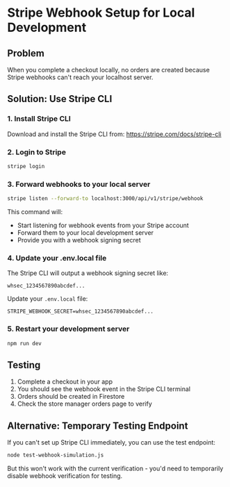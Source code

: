 # Stripe Webhook Setup for Local Development

## Problem
When you complete a checkout locally, no orders are created because Stripe webhooks can't reach your localhost server.

## Solution: Use Stripe CLI

### 1. Install Stripe CLI
Download and install the Stripe CLI from: https://stripe.com/docs/stripe-cli

### 2. Login to Stripe
```bash
stripe login
```

### 3. Forward webhooks to your local server
```bash
stripe listen --forward-to localhost:3000/api/v1/stripe/webhook
```

This command will:
- Start listening for webhook events from your Stripe account
- Forward them to your local development server
- Provide you with a webhook signing secret

### 4. Update your .env.local file
The Stripe CLI will output a webhook signing secret like:
```
whsec_1234567890abcdef...
```

Update your `.env.local` file:
```env
STRIPE_WEBHOOK_SECRET=whsec_1234567890abcdef...
```

### 5. Restart your development server
```bash
npm run dev
```

## Testing
1. Complete a checkout in your app
2. You should see the webhook event in the Stripe CLI terminal
3. Orders should be created in Firestore
4. Check the store manager orders page to verify

## Alternative: Temporary Testing Endpoint

If you can't set up Stripe CLI immediately, you can use the test endpoint:

```bash
node test-webhook-simulation.js
```

But this won't work with the current verification - you'd need to temporarily disable webhook verification for testing. 